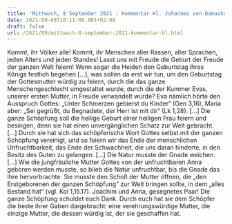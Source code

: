 ```yaml
---
title: 'Mittwoch, 8 September 2021 : Kommentar Hl. Johannes von Damaskus'
date: 2021-09-08T10:11:00.001+02:00
draft: false
url: /2021/09/mittwoch-8-september-2021-kommentar-hl.html
---
```


Kommt, ihr Völker alle! Kommt, ihr Menschen aller Rassen, aller Sprachen, jeden Alters und jeden Standes! Lasst uns mit Freude die Geburt der Freude der ganzen Welt feiern! Wenn sogar die Heiden den Geburtstag ihres Königs festlich begehen \[…\], was sollen da erst wir tun, um den Geburtstag der Gottesmutter würdig zu feiern, durch die das ganze Menschengeschlecht umgestaltet wurde, durch die der Kummer Evas, unserer ersten Mutter, in Freude verwandelt wurde? Eva nämlich hörte den Ausspruch Gottes: „Unter Schmerzen gebierst du Kinder“ (Gen 3,16), Maria aber: „Sei gegrüßt, du Begnadete, der Herr ist mit dir“ (Lk 1,28). \[…\] Die ganze Schöpfung soll die heilige Geburt einer heiligen Frau feiern und besingen, denn sie hat einen unvergänglichen Schatz zur Welt gebracht. \[...\] Durch sie hat sich das schöpferische Wort Gottes selbst mit der ganzen Schöpfung vereinigt, und so feiern wir das Ende der menschlichen Unfruchtbarkeit, das Ende der Schwachheit, die uns daran hinderte, in den Besitz des Guten zu gelangen. \[...\] Die Natur musste der Gnade weichen. \[...\] Wie die jungfräuliche Mutter Gottes von der unfruchtbaren Anna geboren werden musste, so blieb die Natur unfruchtbar, bis die Gnade das Ihre hervorbrachte. Sie musste den Schoß der Mutter öffnen, die „den Erstgeborenen der ganzen Schöpfung“ zur Welt bringen sollte, in dem „alles Bestand hat“ (vgl. Kol 1,15.17). Joachim und Anna, gesegnetes Paar! Die ganze Schöpfung schuldet euch Dank. Durch euch hat sie dem Schöpfer die beste ihrer Gaben dargebracht: eine verehrungswürdige Mutter, die einzige Mutter, die dessen würdig ist, der sie geschaffen hat.